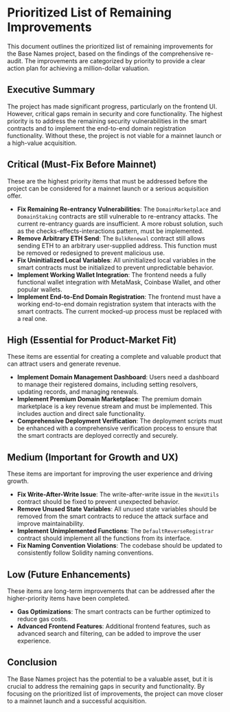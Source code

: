 # Prioritized List of Remaining Improvements

This document outlines the prioritized list of remaining improvements for the Base Names project, based on the findings of the comprehensive re-audit. The improvements are categorized by priority to provide a clear action plan for achieving a million-dollar valuation.

## Executive Summary

The project has made significant progress, particularly on the frontend UI. However, critical gaps remain in security and core functionality. The highest priority is to address the remaining security vulnerabilities in the smart contracts and to implement the end-to-end domain registration functionality. Without these, the project is not viable for a mainnet launch or a high-value acquisition.

## Critical (Must-Fix Before Mainnet)

These are the highest priority items that must be addressed before the project can be considered for a mainnet launch or a serious acquisition offer.

- **Fix Remaining Re-entrancy Vulnerabilities**: The `DomainMarketplace` and `DomainStaking` contracts are still vulnerable to re-entrancy attacks. The current re-entrancy guards are insufficient. A more robust solution, such as the checks-effects-interactions pattern, must be implemented.
- **Remove Arbitrary ETH Send**: The `BulkRenewal` contract still allows sending ETH to an arbitrary user-supplied address. This function must be removed or redesigned to prevent malicious use.
- **Fix Uninitialized Local Variables**: All uninitialized local variables in the smart contracts must be initialized to prevent unpredictable behavior.
- **Implement Working Wallet Integration**: The frontend needs a fully functional wallet integration with MetaMask, Coinbase Wallet, and other popular wallets.
- **Implement End-to-End Domain Registration**: The frontend must have a working end-to-end domain registration system that interacts with the smart contracts. The current mocked-up process must be replaced with a real one.

## High (Essential for Product-Market Fit)

These items are essential for creating a complete and valuable product that can attract users and generate revenue.

- **Implement Domain Management Dashboard**: Users need a dashboard to manage their registered domains, including setting resolvers, updating records, and managing renewals.
- **Implement Premium Domain Marketplace**: The premium domain marketplace is a key revenue stream and must be implemented. This includes auction and direct sale functionality.
- **Comprehensive Deployment Verification**: The deployment scripts must be enhanced with a comprehensive verification process to ensure that the smart contracts are deployed correctly and securely.

## Medium (Important for Growth and UX)

These items are important for improving the user experience and driving growth.

- **Fix Write-After-Write Issue**: The write-after-write issue in the `HexUtils` contract should be fixed to prevent unexpected behavior.
- **Remove Unused State Variables**: All unused state variables should be removed from the smart contracts to reduce the attack surface and improve maintainability.
- **Implement Unimplemented Functions**: The `DefaultReverseRegistrar` contract should implement all the functions from its interface.
- **Fix Naming Convention Violations**: The codebase should be updated to consistently follow Solidity naming conventions.

## Low (Future Enhancements)

These items are long-term improvements that can be addressed after the higher-priority items have been completed.

- **Gas Optimizations**: The smart contracts can be further optimized to reduce gas costs.
- **Advanced Frontend Features**: Additional frontend features, such as advanced search and filtering, can be added to improve the user experience.

## Conclusion

The Base Names project has the potential to be a valuable asset, but it is crucial to address the remaining gaps in security and functionality. By focusing on the prioritized list of improvements, the project can move closer to a mainnet launch and a successful acquisition.

